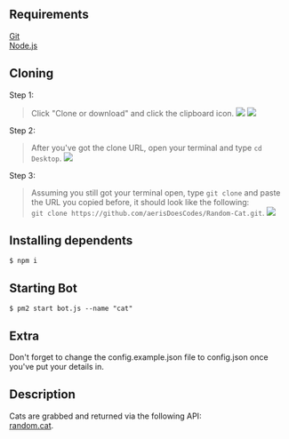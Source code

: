 ## Requirements  
[Git](https://git-scm.com)  
[Node.js](https://nodejs.org)

## Cloning  
Step 1:
> Click "Clone or download" and click the clipboard icon.
![](https://cdn.discordapp.com/attachments/248014822082347008/393370824943599616/Untitled.png)
![](https://cdn.discordapp.com/attachments/248014822082347008/393371406844559369/Untitled.png)

Step 2:
> After you've got the clone URL, open your terminal and type `cd Desktop`.
![](https://cdn.discordapp.com/attachments/248014822082347008/393372219897675777/Untitled.png)

Step 3:
> Assuming you still got your terminal open, type `git clone` and paste the URL you copied before, it should look like the following:  
`git clone https://github.com/aerisDoesCodes/Random-Cat.git`.
![](https://cdn.discordapp.com/attachments/248014822082347008/393373480009072641/Untitled.png)

## Installing dependents  
```
$ npm i
```

## Starting Bot  
```
$ pm2 start bot.js --name "cat"
```

## Extra  
Don't forget to change the config.example.json file to config.json once you've put your details in.

## Description  
Cats are grabbed and returned via the following API:  
[random.cat](https://random.cat/meow).
